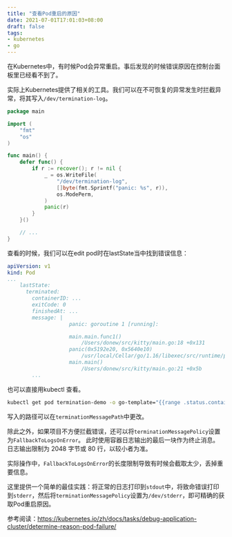 ```yaml
---
title: "查看Pod重启的原因"
date: 2021-07-01T17:01:03+08:00
draft: false
tags:
- kubernetes
- go
---
```


在Kubernetes中，有时候Pod会异常重启。事后发现的时候错误原因在控制台面板里已经看不到了。

实际上Kubernetes提供了相关的工具。我们可以在不可恢复的异常发生时拦截异常，将其写入<code>/dev/termination-log</code>。

```go
package main

import (
    "fmt"
    "os"
)

func main() {
    defer func() {
        if r := recover(); r != nil {
            _ = os.WriteFile(
                "/dev/termination-log", 
                []byte(fmt.Sprintf("panic: %s", r)), 
                os.ModePerm,
            )
            panic(r)
        }
    }()

    // ...
}
```

查看的时候，我们可以在edit pod时在lastState当中找到错误信息：

```yaml
apiVersion: v1
kind: Pod
...
    lastState:
      terminated:
        containerID: ...
        exitCode: 0
        finishedAt: ...
        message: |
                    panic: goroutine 1 [running]:

                    main.main.func1()
                        /Users/donew/src/kitty/main.go:18 +0x131
                    panic(0x5192e20, 0x5640e10)
                        /usr/local/Cellar/go/1.16/libexec/src/runtime/panic.go:965 +0x1b9
                    main.main()
                        /Users/donew/src/kitty/main.go:21 +0x5b
        ...
```

也可以直接用kubectl 查看。

```bash
kubectl get pod termination-demo -o go-template="{{range .status.containerStatuses}}{{.lastState.terminated.message}}{{end}}"
```

写入的路径可以在`terminationMessagePath`中更改。

除此之外，如果项目不方便拦截错误，还可以将`terminationMessagePolicy`设置为`FallbackToLogsOnError`。 此时使用容器日志输出的最后一块作为终止消息。 日志输出限制为 2048 字节或 80 行，以较小者为准。

实际操作中，`FallbackToLogsOnError`的长度限制导致有时候会截取太少，丢掉重要信息。

这里提供一个简单的最佳实践：将正常的日志打印到`stdout`中，将致命错误打印到`stderr`，然后将`terminationMessagePolicy`设置为`/dev/stderr`，即可精确的获取Pod重启原因。

参考阅读：https://kubernetes.io/zh/docs/tasks/debug-application-cluster/determine-reason-pod-failure/





